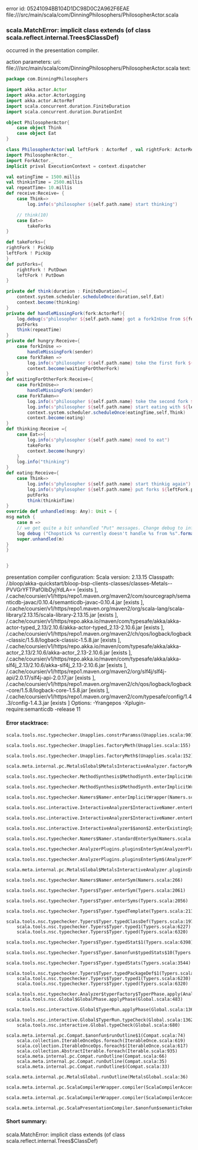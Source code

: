 error id: 05241094BB104D1DC98D0C2A962F6EAE
file://<WORKSPACE>/src/main/scala/com/DinningPhilosophers/PhilosopherActor.scala
### scala.MatchError: implicit class <error> extends  (of class scala.reflect.internal.Trees$ClassDef)

occurred in the presentation compiler.



action parameters:
uri: file://<WORKSPACE>/src/main/scala/com/DinningPhilosophers/PhilosopherActor.scala
text:
```scala
package com.DinningPhilosophers

import akka.actor.Actor
import akka.actor.ActorLogging
import akka.actor.ActorRef
import scala.concurrent.duration.FiniteDuration
import scala.concurrent.duration.DurationInt

object PhilosopherActor{
    case object Think
    case object Eat
}

class PhilosopherActor(val leftFork : ActorRef , val rightFork: ActorRef) extends Actor with ActorLogging{
import PhilosopherActor._
import ForkActor._
implicit prival ExecutionContext = context.dispatcher

val eatingTime = 1500.millis
val thinkinTime = 2500.millis
val repeatTime= 10.millis
def receive:Receive= {
    case Think=>
        log.info(s"philosopher ${self.path.name} start thinking")

    // think(10)
    case Eat=>
        takeForks
}

def takeForks={
rightFork ! PickUp
leftFork ! PickUp
}
def putForks={
    rightFork ! PutDown
    leftFork ! PutDown
}

private def think(duration : FiniteDuration)={
    context.system.scheduler.scheduleOnce(duration,self,Eat)
    context.become(thinking)
}
private def handleMissingFork(fork:ActorRef){
    log.debug(s"philosopher ${self.path.name} got a forkInUse from ${fork.path.name}")
    putForks
    think(repeatTime)
}
private def hungry:Receive={
    case forkInUse => 
        handleMissingFork(sender)
    case forkTaken => 
        log.info(s"philosopher ${self.path.name} toke the first fork ${sender.path.name}")
        context.become(waitingForOtherFork)
}
def waitingForOtherFork:Receive={
    case ForkInUse=>
        handleMissingFork(sender)
    case ForkTaken=>
        log.info(s"philosopher ${self.path.name} toke the second fork ${sender.path.name}")
        log.info(s"philosopher ${self.path.name} start eating with ${leftFork.path.name} and ${rightFork.path.name}")
        context.system.scheduler.scheduleOnce(eatingTime,self,Think)
        context.become(eating)
}
def thinking:Receive ={
    case Eat=>{
        log.info(s"phylosopher ${self.path.name} need to eat")
        takeForks
        context.become(hungry)
    }
    log.info("thinking")
}
def eating:Receive={
    case Think=>
        log.info(s"phylosopher ${self.path.name} start thinkig again")
        log.info(s"phylosopher ${self.path.name} put forks ${leftFork.path.name} and ${rightFork.path.name}")
        putForks
        think(thinkinTime)
}
override def unhandled(msg: Any): Unit = {
msg match {
    case m =>
    // we get quite a bit unhandled "Put" messages. Change debug to info to see them
    log debug ("Chopstick %s currently doesn't handle %s from %s".format(name, m, sender.path.name))
    super.unhandled(m)
}
}


}
```


presentation compiler configuration:
Scala version: 2.13.15
Classpath:
<WORKSPACE>/.bloop/akka-quickstart/bloop-bsp-clients-classes/classes-Metals--PVVGrYFTPafOlbDyjYdLA== [exists ], <HOME>/.cache/coursier/v1/https/repo1.maven.org/maven2/com/sourcegraph/semanticdb-javac/0.10.4/semanticdb-javac-0.10.4.jar [exists ], <HOME>/.cache/coursier/v1/https/repo1.maven.org/maven2/org/scala-lang/scala-library/2.13.15/scala-library-2.13.15.jar [exists ], <HOME>/.cache/coursier/v1/https/repo.akka.io/maven/com/typesafe/akka/akka-actor-typed_2.13/2.10.6/akka-actor-typed_2.13-2.10.6.jar [exists ], <HOME>/.cache/coursier/v1/https/repo1.maven.org/maven2/ch/qos/logback/logback-classic/1.5.8/logback-classic-1.5.8.jar [exists ], <HOME>/.cache/coursier/v1/https/repo.akka.io/maven/com/typesafe/akka/akka-actor_2.13/2.10.6/akka-actor_2.13-2.10.6.jar [exists ], <HOME>/.cache/coursier/v1/https/repo.akka.io/maven/com/typesafe/akka/akka-slf4j_2.13/2.10.6/akka-slf4j_2.13-2.10.6.jar [exists ], <HOME>/.cache/coursier/v1/https/repo1.maven.org/maven2/org/slf4j/slf4j-api/2.0.17/slf4j-api-2.0.17.jar [exists ], <HOME>/.cache/coursier/v1/https/repo1.maven.org/maven2/ch/qos/logback/logback-core/1.5.8/logback-core-1.5.8.jar [exists ], <HOME>/.cache/coursier/v1/https/repo1.maven.org/maven2/com/typesafe/config/1.4.3/config-1.4.3.jar [exists ]
Options:
-Yrangepos -Xplugin-require:semanticdb -release 11




#### Error stacktrace:

```
scala.tools.nsc.typechecker.Unapplies.constrParamss(Unapplies.scala:90)
	scala.tools.nsc.typechecker.Unapplies.factoryMeth(Unapplies.scala:155)
	scala.tools.nsc.typechecker.Unapplies.factoryMeth$(Unapplies.scala:152)
	scala.meta.internal.pc.MetalsGlobal$MetalsInteractiveAnalyzer.factoryMeth(MetalsGlobal.scala:77)
	scala.tools.nsc.typechecker.MethodSynthesis$MethodSynth.enterImplicitWrapper(MethodSynthesis.scala:238)
	scala.tools.nsc.typechecker.MethodSynthesis$MethodSynth.enterImplicitWrapper$(MethodSynthesis.scala:237)
	scala.tools.nsc.typechecker.Namers$Namer.enterImplicitWrapper(Namers.scala:58)
	scala.tools.nsc.interactive.InteractiveAnalyzer$InteractiveNamer.enterExistingSym(Global.scala:95)
	scala.tools.nsc.interactive.InteractiveAnalyzer$InteractiveNamer.enterExistingSym$(Global.scala:81)
	scala.tools.nsc.interactive.InteractiveAnalyzer$$anon$2.enterExistingSym(Global.scala:51)
	scala.tools.nsc.typechecker.Namers$Namer.standardEnterSym(Namers.scala:292)
	scala.tools.nsc.typechecker.AnalyzerPlugins.pluginsEnterSym(AnalyzerPlugins.scala:500)
	scala.tools.nsc.typechecker.AnalyzerPlugins.pluginsEnterSym$(AnalyzerPlugins.scala:499)
	scala.meta.internal.pc.MetalsGlobal$MetalsInteractiveAnalyzer.pluginsEnterSym(MetalsGlobal.scala:77)
	scala.tools.nsc.typechecker.Namers$Namer.enterSym(Namers.scala:266)
	scala.tools.nsc.typechecker.Typers$Typer.enterSym(Typers.scala:2061)
	scala.tools.nsc.typechecker.Typers$Typer.enterSyms(Typers.scala:2056)
	scala.tools.nsc.typechecker.Typers$Typer.typedTemplate(Typers.scala:2116)
	scala.tools.nsc.typechecker.Typers$Typer.typedClassDef(Typers.scala:1978)
	scala.tools.nsc.typechecker.Typers$Typer.typed1(Typers.scala:6227)
	scala.tools.nsc.typechecker.Typers$Typer.typed(Typers.scala:6320)
	scala.tools.nsc.typechecker.Typers$Typer.typedStat$1(Typers.scala:6398)
	scala.tools.nsc.typechecker.Typers$Typer.$anonfun$typedStats$10(Typers.scala:3544)
	scala.tools.nsc.typechecker.Typers$Typer.typedStats(Typers.scala:3544)
	scala.tools.nsc.typechecker.Typers$Typer.typedPackageDef$1(Typers.scala:5901)
	scala.tools.nsc.typechecker.Typers$Typer.typed1(Typers.scala:6230)
	scala.tools.nsc.typechecker.Typers$Typer.typed(Typers.scala:6320)
	scala.tools.nsc.typechecker.Analyzer$typerFactory$TyperPhase.apply(Analyzer.scala:125)
	scala.tools.nsc.Global$GlobalPhase.applyPhase(Global.scala:483)
	scala.tools.nsc.interactive.Global$TyperRun.applyPhase(Global.scala:1369)
	scala.tools.nsc.interactive.Global$TyperRun.typeCheck(Global.scala:1362)
	scala.tools.nsc.interactive.Global.typeCheck(Global.scala:680)
	scala.meta.internal.pc.Compat.$anonfun$runOutline$1(Compat.scala:74)
	scala.collection.IterableOnceOps.foreach(IterableOnce.scala:619)
	scala.collection.IterableOnceOps.foreach$(IterableOnce.scala:617)
	scala.collection.AbstractIterable.foreach(Iterable.scala:935)
	scala.meta.internal.pc.Compat.runOutline(Compat.scala:66)
	scala.meta.internal.pc.Compat.runOutline(Compat.scala:35)
	scala.meta.internal.pc.Compat.runOutline$(Compat.scala:33)
	scala.meta.internal.pc.MetalsGlobal.runOutline(MetalsGlobal.scala:36)
	scala.meta.internal.pc.ScalaCompilerWrapper.compiler(ScalaCompilerAccess.scala:18)
	scala.meta.internal.pc.ScalaCompilerWrapper.compiler(ScalaCompilerAccess.scala:13)
	scala.meta.internal.pc.ScalaPresentationCompiler.$anonfun$semanticTokens$1(ScalaPresentationCompiler.scala:195)
```
#### Short summary: 

scala.MatchError: implicit class <error> extends  (of class scala.reflect.internal.Trees$ClassDef)